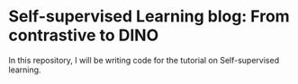 # Self-supervised Learning blog: From contrastive to DINO
In this repository, I will be writing code for the tutorial on Self-supervised learning. 
